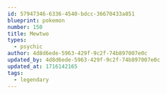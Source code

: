 ```yaml
---
id: 57947346-6336-4540-bdcc-36670433a851
blueprint: pokemon
number: 150
title: Mewtwo
types:
  - psychic
author: 4d8d6ede-5963-429f-9c2f-74b897007e0c
updated_by: 4d8d6ede-5963-429f-9c2f-74b897007e0c
updated_at: 1716142165
tags:
  - legendary
---
```

